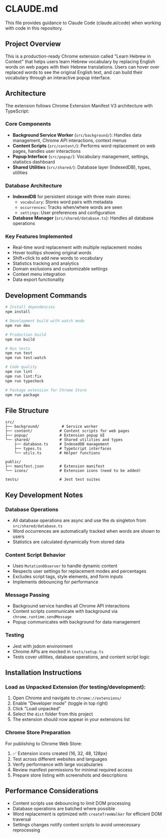 # CLAUDE.md

This file provides guidance to Claude Code (claude.ai/code) when working with code in this repository.

## Project Overview

This is a production-ready Chrome extension called "Learn Hebrew in Context" that helps users learn Hebrew vocabulary by replacing English words on web pages with their Hebrew translations. Users can hover over replaced words to see the original English text, and can build their vocabulary through an interactive popup interface.

## Architecture

The extension follows Chrome Extension Manifest V3 architecture with TypeScript:

### Core Components
- **Background Service Worker** (`src/background/`): Handles data management, Chrome API interactions, context menus
- **Content Scripts** (`src/content/`): Performs word replacement on web pages, handles user interactions
- **Popup Interface** (`src/popup/`): Vocabulary management, settings, statistics dashboard
- **Shared Utilities** (`src/shared/`): Database layer (IndexedDB), types, utilities

### Database Architecture
- **IndexedDB** for persistent storage with three main stores:
  - `vocabulary`: Stores word pairs with metadata
  - `occurrences`: Tracks when/where words are seen
  - `settings`: User preferences and configuration
- **Database Manager** (`src/shared/database.ts`): Handles all database operations

### Key Features Implemented
- Real-time word replacement with multiple replacement modes
- Hover tooltips showing original words
- Shift+click to add new words to vocabulary
- Statistics tracking and analytics
- Domain exclusions and customizable settings
- Context menu integration
- Data export functionality

## Development Commands

```bash
# Install dependencies
npm install

# Development build with watch mode
npm run dev

# Production build
npm run build

# Run tests
npm run test
npm run test:watch

# Code quality
npm run lint
npm run lint:fix
npm run typecheck

# Package extension for Chrome Store
npm run package
```

## File Structure

```
src/
├── background/          # Service worker
├── content/            # Content scripts for web pages
├── popup/              # Extension popup UI
└── shared/             # Shared utilities and types
    ├── database.ts     # IndexedDB management
    ├── types.ts        # TypeScript interfaces
    └── utils.ts        # Helper functions

public/
├── manifest.json       # Extension manifest
└── icons/              # Extension icons (need to be added)

tests/                  # Jest test suites
```

## Key Development Notes

### Database Operations
- All database operations are async and use the `db` singleton from `src/shared/database.ts`
- Word occurrences are automatically tracked when words are shown to users
- Statistics are calculated dynamically from stored data

### Content Script Behavior
- Uses `MutationObserver` to handle dynamic content
- Respects user settings for replacement modes and percentages
- Excludes script tags, style elements, and form inputs
- Implements debouncing for performance

### Message Passing
- Background service handles all Chrome API interactions
- Content scripts communicate with background via `chrome.runtime.sendMessage`
- Popup communicates with background for data management

### Testing
- Jest with jsdom environment
- Chrome APIs are mocked in `tests/setup.ts`
- Tests cover utilities, database operations, and content script logic

## Installation Instructions

### Load as Unpacked Extension (for testing/development):
1. Open Chrome and navigate to `chrome://extensions/`
2. Enable "Developer mode" (toggle in top right)
3. Click "Load unpacked"
4. Select the `dist` folder from this project
5. The extension should now appear in your extensions list

### Chrome Store Preparation

For publishing to Chrome Web Store:
1. ✅ Extension icons created (16, 32, 48, 128px)
2. Test across different websites and languages
3. Verify performance with large vocabularies
4. Review manifest permissions for minimal required access
5. Prepare store listing with screenshots and descriptions

## Performance Considerations
- Content scripts use debouncing to limit DOM processing
- Database operations are batched where possible
- Word replacement is optimized with `createTreeWalker` for efficient DOM traversal
- Settings changes notify content scripts to avoid unnecessary reprocessing